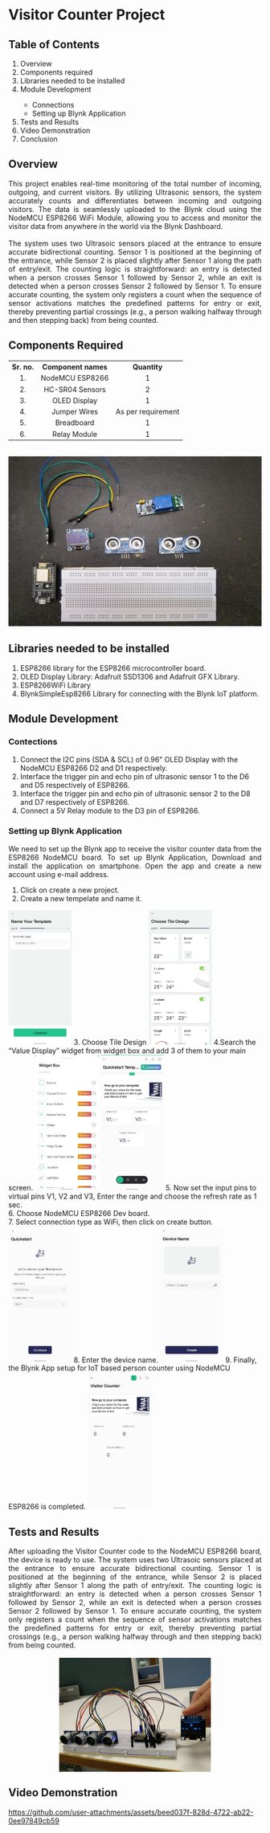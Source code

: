 # Visitor Counter Project

## Table of Contents
<ol>
  <li>Overview</li>
  <li>Components required</li>
  <li>Libraries needed to be installed</li>
  <li>Module Development</li>
  <ul>
    <li>Connections</li>
    <li>Setting up Blynk Application</li>
  </ul>
  <li>Tests and Results</li>
  <li>Video Demonstration</li>
  <li>Conclusion</li>
</ol>

## Overview

<div align="justify">
This project enables real-time monitoring of the total number of incoming, outgoing, and current visitors. By utilizing Ultrasonic sensors, the system accurately counts and differentiates between incoming and outgoing visitors. The data is seamlessly uploaded to the Blynk cloud using the NodeMCU ESP8266 WiFi Module, allowing you to access and monitor the visitor data from anywhere in the world via the Blynk Dashboard.
</div>
<br>
<div align="justify">
The system uses two Ultrasoic sensors placed at the entrance to ensure accurate bidirectional counting. Sensor 1 is positioned at the beginning of the entrance, while Sensor 2 is placed slightly after Sensor 1 along the path of entry/exit. The counting logic is straightforward: an entry is detected when a person crosses Sensor 1 followed by Sensor 2, while an exit is detected when a person crosses Sensor 2 followed by Sensor 1. To ensure accurate counting, the system only registers a count when the sequence of sensor activations matches the predefined patterns for entry or exit, thereby preventing partial crossings (e.g., a person walking halfway through and then stepping back) from being counted.
</div>

## Components Required
<table>
  <tr align="center">
    <th>
      Sr. no.
    </th>
    <th>
      Component names
    </th>
    <th>
      Quantity
    </th>
  </tr>
  <tr align="center">
    <td>
      1.
    </td>
    <td>
      NodeMCU ESP8266
    </td>
    <td>
      1
    </td>
  </tr>
  <tr align="center">
    <td>
      2.
    </td>
    <td>
      HC-SR04 Sensors
    </td>
    <td>
      2
    </td>
  </tr>
  <tr align="center">
    <td>
      3.
    </td>
    <td>
      OLED Display
    </td>
    <td>
      1
    </td>
  </tr>
  <tr align="center">
    <td>
      4.
    </td>
    <td>
      Jumper Wires
    </td>
    <td>
      As per requirement
    </td>
  </tr>
  <tr align="center">
    <td>
      5.
    </td>
    <td>
      Breadboard
    </td>
    <td>
      1
    </td>
  </tr>
  <tr align="center">
    <td>
      6.
    </td>
    <td>
      Relay Module
    </td>
    <td>
      1
    </td>
  </tr>
</table>

<br>
<img src="Components.png">
<br>

## Libraries needed to be installed
1. ESP8266 library for the ESP8266 microcontroller board.
2. OLED Display Library: Adafruit SSD1306 and Adafruit GFX Library.
3. ESP8266WiFi Library
4. BlynkSimpleEsp8266 Library for connecting with the Blynk IoT platform.

## Module Development
### Contections
1. Connect the I2C pins (SDA & SCL) of 0.96" OLED Display  with the NodeMCU ESP8266 D2 and D1 respectively.
2. Interface the trigger pin and echo pin of ultrasonic sensor 1 to the D6 and D5 respectively of ESP8266.
3. Interface the trigger pin and echo pin of ultrasonic sensor 2 to the D8 and D7 respectively of ESP8266.
4. Connect a 5V Relay module to the D3 pin of ESP8266.

### Setting up Blynk Application
<p align="justify">We need to set up the Blynk app to receive the visitor counter data from the ESP8266 NodeMCU board. To set up Blynk Application, Download and install the application on smartphone. Open the app and create a new account using e-mail address.</p>

1. Click on create a new project.
2. Create a new tempelate and name it.
<img src="Blynk_1.jpeg" width="25%" height="25%">
3. Choose Tile Design
<img src="Blynk_2.jpeg" width="25%" height="25%">
4.Search the “Value Display” widget from widget box and add 3 of them to your main screen.
<img src="Blynk_3.jpeg" width="25%" height="25%">
<img src="Blynk_7.jpeg" width="25%" height="25%">
5. Now set the input pins to virtual pins V1, V2 and V3, Enter the range and choose the refresh rate as 1 sec.<br>
6. Choose NodeMCU ESP8266 Dev board.<br>
7. Select connection type as WiFi, then click on create button.
<img src="Blynk_4.jpeg" width="25%" height="25%">
8. Enter the device name.
<img src="Blynk_5.jpeg" width="25%" height="25%">
9. Finally, the Blynk App setup for IoT based person counter using NodeMCU ESP8266 is completed.
<img src="Blynk_6.jpeg" width="25%" height="25%">

## Tests and Results
<div align="justify">
After uploading the Visitor Counter code to the NodeMCU ESP8266 board, the device is ready to use. The system uses two Ultrasoic sensors placed at the entrance to ensure accurate bidirectional counting. Sensor 1 is positioned at the beginning of the entrance, while Sensor 2 is placed slightly after Sensor 1 along the path of entry/exit. The counting logic is straightforward: an entry is detected when a person crosses Sensor 1 followed by Sensor 2, while an exit is detected when a person crosses Sensor 2 followed by Sensor 1. To ensure accurate counting, the system only registers a count when the sequence of sensor activations matches the predefined patterns for entry or exit, thereby preventing partial crossings (e.g., a person walking halfway through and then stepping back) from being counted.
</div>
<br>
<div align="center">
  <img src="Blynk_8.jpeg" width="60%" height="50%" align="center">
</div>

## Video Demonstration

https://github.com/user-attachments/assets/beed037f-828d-4722-ab22-0ee97849cb59

